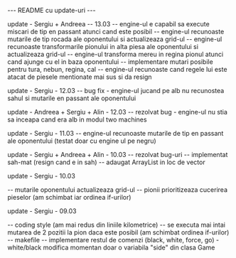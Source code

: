 
--- README cu update-uri ---

update - Sergiu + Andreea -- 13.03
-- engine-ul e capabil sa execute miscari de tip en passant atunci cand este posibil
-- engine-ul recunoaste mutarile de tip rocada ale oponentului si actualizeaza
grid-ul
-- engine-ul recunoaste transformarile pionului in alta piesa ale oponentului
si actualizeaza grid-ul
-- engine-ul transforma mereu in regina pionul atunci cand ajunge cu el in baza
oponentului
-- implementare mutari posibile pentru tura, nebun, regina, cal
-- engine-ul recunoaste cand regele lui este atacat de piesele mentionate mai
sus si da resign 

update - Sergiu - 12.03
-- bug fix - engine-ul jucand pe alb nu recunostea sahul si mutarile
en passant ale oponentului

update - Andreea + Sergiu + Alin - 12.03
-- rezolvat bug - engine-ul nu stia sa inceapa cand era alb in modul two machines

update - Sergiu - 11.03
-- engine-ul recunoaste mutarile de tip en passant ale oponentului
(testat doar cu engine ul pe negru)

update - Sergiu + Andreea + Alin - 10.03
-- rezolvat bug-uri
-- implementat sah-mat (resign cand e in sah)
-- adaugat ArrayList in loc de vector

update - Sergiu - 10.03

-- mutarile oponentului actualizeaza grid-ul
-- pionii prioritizeaza cucerirea pieselor (am schimbat iar ordinea if-urilor)

update - Sergiu - 09.03

-- coding style (am mai redus din liniile kilometrice)
-- se executa mai intai mutarea de 2 pozitii la pion daca este posibil (am
schimbat ordinea if-urilor)
-- makefile
-- implementare restul de comenzi (black, white, force, go) - white/black
modifica momentan doar o variabila "side" din clasa Game
